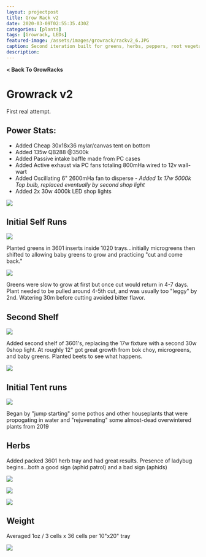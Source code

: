 ```yaml
---
layout: projectpost
title: Grow Rack v2
date: 2020-03-09T02:55:35.430Z
categories: [plants]
tags: [Growrack, LEDs]
featured-image: /assets/images/growrack/rackv2_6.JPG
caption: Second iteration built for greens, herbs, peppers, root vegetables, and propagation  
description:
---
```

<a href='/growrack.html' style="text-decoration: none; font-weight: bolder;" class='breadcrumb'> < Back To GrowRacks</a>
# Growrack v2 
First real attempt.
 
## Power Stats:
- Added Cheap 30x18x36 mylar/canvas tent on bottom 
- Added 135w QB288 @3500k
- Added Passive intake baffle made from PC cases
- Added Active exhaust via PC fans totaling 800mHa wired to 12v wall-wart
- Added Oscillating 6" 2600mHa fan to disperse
<i>- Added 1x 17w 5000k Top bulb, replaced eventually by second shop light</i>
- Added 2x 30w 4000k LED shop lights
 
<a data-fancybox="gallery" href="/assets/images/growrack/rackv2_1.JPG"><img class="projectimage" src="/assets/images/growrack/rackv2_1.JPG"></a>
 
## Initial Self Runs
 
<a data-fancybox="gallery" href="/assets/images/growrack/rackv2_2.JPG">
<img class="projectimage" src="/assets/images/growrack/rackv2_2.JPG"></a>
 
Planted greens in 3601 inserts inside 1020 trays...initially microgreens then shifted to allowing baby greens to grow and practicing "cut and come back."
 
<a data-fancybox="gallery" href="/assets/images/growrack/rackv2_3.JPG"><img class="projectimage" src="/assets/images/growrack/rackv2_3.JPG"></a>
 
Greens were slow to grow at first but once cut would return in 4-7 days. Plant needed to be pulled around 4-5th cut, and was usually too "leggy" by 2nd. Watering 30m before cutting avoided bitter flavor.
 
## Second Shelf
 
<a data-fancybox="gallery" href="/assets/images/growrack/rackv2_6.JPG"><img class="projectimage" src="/assets/images/growrack/rackv2_6.JPG"></a>
 
Added second shelf of 3601's, replacing the 17w fixture with a second 30w 0shop light. At roughly 12" got great growth from bok choy, microgreens, and baby greens. Planted beets to see what happens.
 
<a data-fancybox="gallery" href="/assets/images/growrack/rackv2_10.JPG"><img class="projectimage" src="/assets/images/growrack/rackv2_10.JPG"></a>
 
 
## Initial Tent runs
 
<a data-fancybox="gallery" href="/assets/images/growrack/rackv2_4.JPG"><img class="projectimage" src="/assets/images/growrack/rackv2_4.JPG"></a>
 
Began by "jump starting" some pothos and other houseplants that were propogating in water and "rejuvenating" some almost-dead overwintered plants from 2019
 
 
## Herbs
Added packed 3601 herb tray and had great results. Presence of ladybug begins...both a good sign (aphid patrol) and a bad sign (aphids)
 
<a data-fancybox="gallery" href="/assets/images/growrack/rackv2_8.JPG"><img class="projectimage" src="/assets/images/growrack/rackv2_8.JPG"></a>
 
<a data-fancybox="gallery" href="/assets/images/growrack/rackv2_7.JPG"><img class="projectimage" src="/assets/images/growrack/rackv2_7.JPG"></a>
 
<a data-fancybox="gallery" href="/assets/images/growrack/rackv2_9.JPG"><img class="projectimage" src="/assets/images/growrack/rackv2_9.JPG"></a>
 
## Weight
 
Averaged 1oz / 3 cells x 36 cells per 10"x20" tray
 
<a data-fancybox="gallery" href="/assets/images/growrack/rackv2_weight.JPG"><img class="projectimage" src="/assets/images/growrack/rackv2_weight.JPG"></a>
 

